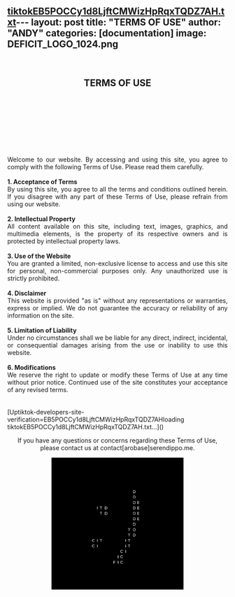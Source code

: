 [tiktokEB5POCCy1d8LjftCMWizHpRqxTQDZ7AH.txt](https://github.com/user-attachments/files/19044604/tiktokEB5POCCy1d8LjftCMWizHpRqxTQDZ7AH.txt)---
layout: post
title: "TERMS OF USE"
author: "ANDY"
categories: [documentation]
image: DEFICIT_LOGO_1024.png
---

<br /> 
<h2 align="center">TERMS OF USE</h2>

<br /> 
<br /> 
<br /> 
<br /> 
<br /> 
<br /> 
<br /> 

<div align="justify">
<br /> 
Welcome to our website. By accessing and using this site, you agree to comply with the following Terms of Use. Please read them carefully.
<br /><br />
<b>1. Acceptance of Terms</b><br />
By using this site, you agree to all the terms and conditions outlined herein. If you disagree with any part of these Terms of Use, please refrain from using our website.
<br /><br />
<b>2. Intellectual Property</b><br />
All content available on this site, including text, images, graphics, and multimedia elements, is the property of its respective owners and is protected by intellectual property laws.
<br /><br />
<b>3. Use of the Website</b><br />
You are granted a limited, non-exclusive license to access and use this site for personal, non-commercial purposes only. Any unauthorized use is strictly prohibited.
<br /><br />
<b>4. Disclaimer</b><br />
This website is provided "as is" without any representations or warranties, express or implied. We do not guarantee the accuracy or reliability of any information on the site.
<br /><br />
<b>5. Limitation of Liability</b><br />
Under no circumstances shall we be liable for any direct, indirect, incidental, or consequential damages arising from the use or inability to use this website.
<br /><br />
<b>6. Modifications</b><br />
We reserve the right to update or modify these Terms of Use at any time without prior notice. Continued use of the site constitutes your acceptance of any revised terms.
<br /><br />
</div>

<br />
[Uptiktok-developers-site-verification=EB5POCCy1d8LjftCMWizHpRqxTQDZ7AHloading tiktokEB5POCCy1d8LjftCMWizHpRqxTQDZ7AH.txt…]()

<div align="center">
  <p>If you have any questions or concerns regarding these Terms of Use, please contact us at contact[arobase]serendippo.me.</p>
</div>
<p align="center" width="100%">
  <img width="60%" src="/assets/img/DEFICIT_LOGO_1024.png">
</p>

<br /><br />
